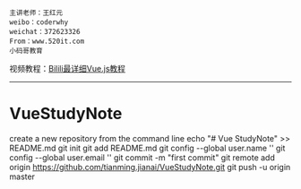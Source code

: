 ```
主讲老师：王红元
weibo：coderwhy
weichat：372623326
From：www.520it.com
小码哥教育 
```
视频教程：[Bilili最详细Vue.js教程](https://www.bilibili.com/video/av59594689?p=1)
<hr/>


# VueStudyNote

create a new repository from the command line
echo "# Vue StudyNote" >> README.md
git init
git add README.md
git config --global user.name ''
git config --global user.email ''
git commit -m "first commit"
git remote add origin https://github.com/tianming.jianai/VueStudyNote.git
git push -u origin master

